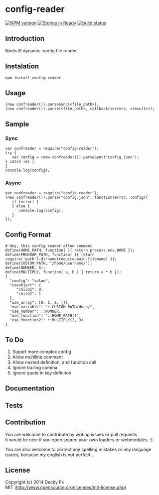config-reader
===========
[![NPM version](https://badge.fury.io/js/config-reader.png)](http://badge.fury.io/js/config-reader)
[![Stories in Ready](https://badge.waffle.io/1412/config-reader.png?label=ready)](http://waffle.io/1412/config-reader)
[![build status](https://secure.travis-ci.org/1412/config-reader.png)](http://travis-ci.org/1412/config-reader)


## Introduction

NodeJS dynamic config file reader 

## Instalation

```
npm install config-reader
```

## Usage

```
(new confreader()).parseSync(<file_path>);
(new confreader()).parse(<file_path>, callback(<error>, <result>));
```

## Sample

### Sync
```
var confreader = require("config-reader");
try {
   var config = (new confreader()).parseSync("config.json");
} catch (e) {
}
console.log(config);
```
### Async
```
var confreader = require("config-reader");
(new confreader()).parse("config.json", function(error, config){
   if (error) {
   } else {
      console.log(config);
   }
});
```

## Config Format

```
# Hey, this config reader allow comment
define(HOME_PATH, function( ){ return process.env.HOME });
define(PROGRAM_PATH, function( ){ return require('path').dirname(require.main.filename) });
define(CUSTOM_PATH, "/home/username/");
define(NUMBER, 5);
define(MULTIPLY, function( a, b ) { return a * b });
{
  "config": "value",
  "useobject": {
     "child1": 0,
     "child2": 1
  },
  "use_array": [0, 1, 2, {}],
  "use_variable": "::CUSTOM_PATH/docs/",
  "use_number": ::NUMBER,
  "use_function": "::HOME_PATH()",
  "use_function2": ::MULTIPLY(2, 3)
}
```

## To Do

1. Suport more complex config
2. Allow multiline comment
3. Allow nested definition, and function call
4. Ignore trailing comma
5. ignore quote in key definiton

## Documentation



## Tests




## Contribution

You are welcome to contribute by writing issues or pull requests.<br/>
It would be nice if you open source your own loaders or webmodules. :)

You are also welcome to correct any spelling mistakes or any language issues, because my english is not perfect...


## License

Copyright (c) 2014 Decky Fx<br/>
MIT (http://www.opensource.org/licenses/mit-license.php)
